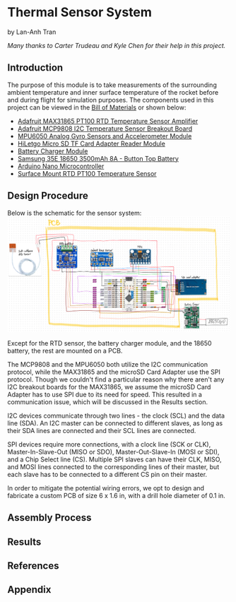 # Thermal Sensor System

by Lan-Anh Tran

_Many thanks to Carter Trudeau and Kyle Chen for their help in this project._

## Introduction

The purpose of this module is to take measurements of the surrounding ambient temperature and inner surface temperature of the rocket before and during flight for simulation purposes. The components used in this project can be viewed in the [Bill of Materials](https://github.com/lananh-tran/Thermal-Sensor-System/blob/1d724febd7ca4944d8594dc0ccbd3dcf55217213/Thermal%20Sensor%20System%20BOM%202025.xlsx) or shown below:
- [Adafruit MAX31865 PT100 RTD Temperature Sensor Amplifier](https://www.adafruit.com/product/3328)
- [Adafruit MCP9808 I2C Temperature Sensor Breakout Board](https://www.adafruit.com/product/1782)
- [MPU6050 Analog Gyro Sensors and Accelerometer Module](https://www.amazon.com/Gy-521-MPU-6050-MPU6050-Sensors-Accelerometer/dp/B008BOPN40?sr=8-2)
- [HiLetgo Micro SD TF Card Adapter Reader Module](https://www.amazon.com/HiLetgo-Adater-Interface-Conversion-Arduino/dp/B07BJ2P6X6?sr=8-1)
- [Battery Charger Module](https://www.amazon.com/dp/B098989NRZ?amp=&amp=)
- [Samsung 35E 18650 3500mAh 8A - Button Top Battery](https://www.18650batterystore.com/products/samsung-35e-button-top)
- [Arduino Nano Microcontroller](https://www.amazon.com/LAFVIN-Board-ATmega328P-Micro-Controller-Arduino/dp/B07G99NNXL?sr=8-1)
- [Surface Mount RTD PT100 Temperature Sensor](https://evosensors.com/products/p3a-tape-rec-px-1-pfxx-40-stwl?variant=29631284299&country=US&currency=USD&gQT=1)

## Design Procedure

Below is the schematic for the sensor system:
![image](https://github.com/lananh-tran/Thermal-Sensor-System/blob/3b80351effe68cb9232d9420fbba5fe1baf3be82/Design%20schematic.PNG)

Except for the RTD sensor, the battery charger module, and the 18650 battery, the rest are mounted on a PCB.

The MCP9808 and the MPU6050 both utilize the I2C communication protocol, while the MAX31865 and the microSD Card Adapter use the SPI protocol. Though we couldn't find a particular reason why there aren't any I2C breakout boards for the MAX31865, we assume the microSD Card Adapter has to use SPI due to its need for speed. This resulted in a communication issue, which will be discussed in the Results section.

I2C devices communicate through two lines - the clock (SCL) and the data line (SDA). An I2C master can be connected to different slaves, as long as their SDA lines are connected and their SCL lines are connected.

SPI devices require more connections, with a clock line (SCK or CLK), Master-In-Slave-Out (MISO or SDO), Master-Out-Slave-In (MOSI or SDI), and a Chip Select line (CS). Multiple SPI slaves can have their CLK, MISO, and MOSI lines connected to the corresponding lines of their master, but each slave has to be connected to a different CS pin on their master.

In order to mitigate the potential wiring errors, we opt to design and fabricate a custom PCB of size 6 x 1.6 in, with a drill hole diameter of 0.1 in.

## Assembly Process



## Results



## References



## Appendix
